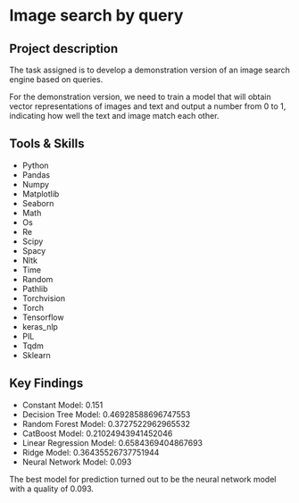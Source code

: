 # Image search by query

## Project description 
The task assigned is to develop a demonstration version of an image search engine based on queries.

For the demonstration version, we need to train a model that will obtain vector representations of images and text and output a number from 0 to 1, indicating how well the text and image match each other.

## Tools & Skills
* Python
* Pandas
* Numpy
* Matplotlib
* Seaborn
* Math
* Os
* Re
* Scipy
* Spacy
* Nltk
* Time
* Random
* Pathlib
* Torchvision
* Torch
* Tensorflow
* keras_nlp
* PIL
* Tqdm
* Sklearn

## Key Findings

* Constant Model: 0.151
* Decision Tree Model: 0.46928588696747553
* Random Forest Model: 0.3727522962965532
* CatBoost Model: 0.21024943941452046
* Linear Regression Model: 0.6584369404867693
* Ridge Model: 0.36435526737751944
* Neural Network Model: 0.093

The best model for prediction turned out to be the neural network model with a quality of 0.093.
